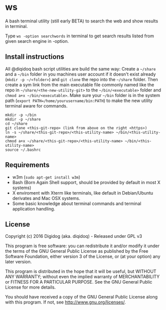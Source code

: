 # ws

A bash terminal utility (still early BETA) to search the web and show results in terminal.

Type ``` ws -option searchwords ``` in terminal to get search results listed from given search engine in -option.

## Install instructions

All @diqidoq bash script utilities are build the same way: Create a ``` ~/share ``` and a ``` ~/bin ``` folder in you machines user account if it doesn't exist already (``` mkdir -p ~/<folder> ```) and ``` git clone ``` the repo into the ``` ~/share ``` folder. Then create a sym link from the main executable file commonly named like the repo in ``` ~/share/<the-new-utility-git> ``` to the ``` ~/bin/<executable> ``` folder and ``` chmod a+x ~/bin/<executable> ```. Make sure your ``` ~/bin ``` folder is in the system path (``` export PATH=/home/yourusername/bin:PATH ```) to make the new utility terminal aware for commands.

    mkdir -p ~/bin
    mkdir -p ~/share
    cd ~/share
    git clone <this-git-repo> (link from above on the right <https>)
    ln -s ~/share/<this-git-repo>/<this-utility-name> ~/bin/<this-utility-name>
    chmod a+x ~/share/<this-git-repo>/<this-utility-name> ~/bin/<this-utility-name>
    source ~/.bashrc

## Requirements

 + w3m (``` sudo apt-get install w3m ```)
 + Bash (Born Again Shell support, should be provided by default in most X systems)
 + X enviroment with Xterm like terminals, like default in Debian/Ubuntu derivates and Mac OSX systems.
 + Some basic knowledge about terminal commands and terminal application handling.

## License

Copyright (c) 2016 Digidog (aka. diqidoq) - Released under GPL v3

This program is free software: you can redistribute it and/or modify it under the terms of the GNU General Public License as published by the Free Software Foundation, either version 3 of the License, or (at your option) any later version.

This program is distributed in the hope that it will be useful, but WITHOUT ANY WARRANTY; without even the implied warranty of MERCHANTABILITY or FITNESS FOR A PARTICULAR PURPOSE. See the GNU General Public License for more details.

You should have received a copy of the GNU General Public License along with this program. If not, see <http://www.gnu.org/licenses/>.

